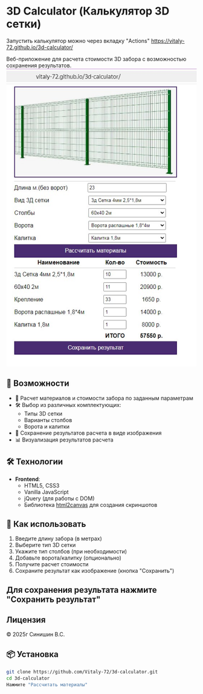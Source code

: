 # 3D Calculator (Калькулятор 3D сетки)

Запустить калькулятор можно через вкладку "Actions" https://vitaly-72.github.io/3d-calculator/

Веб-приложение для расчета стоимости 3D забора с возможностью сохранения результатов.
![Screenshot](Screenshot_2.jpg) 

## 🚀 Возможности

- 📏 Расчет материалов и стоимости забора по заданным параметрам
- 🛠️ Выбор из различных комплектующих:
  - Типы 3D сетки
  - Варианты столбов
  - Ворота и калитки
- 💾 Сохранение результатов расчета в виде изображения
- 📊 Визуализация результатов расчета

## 🛠 Технологии

- **Frontend**:
  - HTML5, CSS3
  - Vanilla JavaScript
  - jQuery (для работы с DOM)
  - Библиотека [html2canvas](https://html2canvas.hertzen.com/) для создания скриншотов

## 📌 Как использовать

1. Введите длину забора (в метрах)
2. Выберите тип 3D сетки
3. Укажите тип столбов (при необходимости)
4. Добавьте ворота/калитку (опционально)
5. Получите расчет стоимости
6. Сохраните результат как изображение (кнопка "Сохранить")

## Для сохранения результата нажмите "Сохранить результат"

## Лицензия

© 2025г Синишин В.С. 

## 📦 Установка

```bash
git clone https://github.com/Vitaly-72/3d-calculator.git
cd 3d-calculator
Нажмите "Рассчитать материалы"


